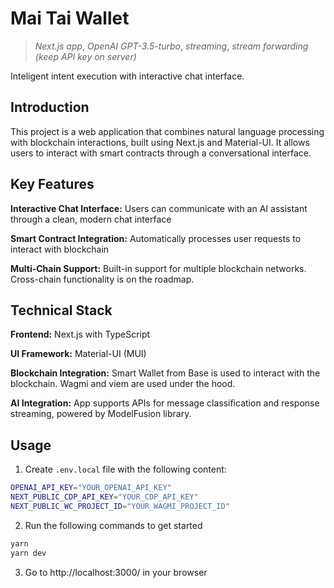 # Mai Tai Wallet

> _Next.js app_, _OpenAI GPT-3.5-turbo_, _streaming_, _stream forwarding (keep API key on server)_

Inteligent intent execution with interactive chat interface.

## Introduction
This project is a web application that combines natural language processing with blockchain interactions, built using Next.js and Material-UI. It allows users to interact with smart contracts through a conversational interface.

## Key Features
**Interactive Chat Interface:**
Users can communicate with an AI assistant through a clean, modern chat interface

**Smart Contract Integration:** Automatically processes user requests to interact with blockchain 

**Multi-Chain Support:** Built-in support for multiple blockchain networks. Cross-chain functionality is on the roadmap.

## Technical Stack
**Frontend:** Next.js with TypeScript

**UI Framework:** Material-UI (MUI)

**Blockchain Integration:** Smart Wallet from Base is used to interact with the blockchain. Wagmi and viem are used under the hood.

**AI Integration:** App supports APIs for message classification and response streaming, powered by ModelFusion library.


## Usage

1. Create `.env.local` file with the following content:

```sh
OPENAI_API_KEY="YOUR_OPENAI_API_KEY"
NEXT_PUBLIC_CDP_API_KEY="YOUR_CDP_API_KEY"
NEXT_PUBLIC_WC_PROJECT_ID="YOUR_WAGMI_PROJECT_ID"
```

2. Run the following commands to get started

```sh
yarn
yarn dev 
```

3. Go to http://localhost:3000/ in your browser
